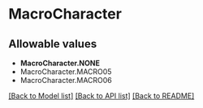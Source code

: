 # MacroCharacter


## Allowable values

* **MacroCharacter.NONE**
* MacroCharacter.MACRO05
* MacroCharacter.MACRO06

[[Back to Model list]](../README.md#documentation-for-models) [[Back to API list]](../README.md#documentation-for-api-endpoints) [[Back to README]](../README.md)
